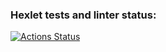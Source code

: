 ### Hexlet tests and linter status:
[![Actions Status](https://github.com/AlexSekret/java-project-71/actions/workflows/hexlet-check.yml/badge.svg)](https://github.com/AlexSekret/java-project-71/actions)
